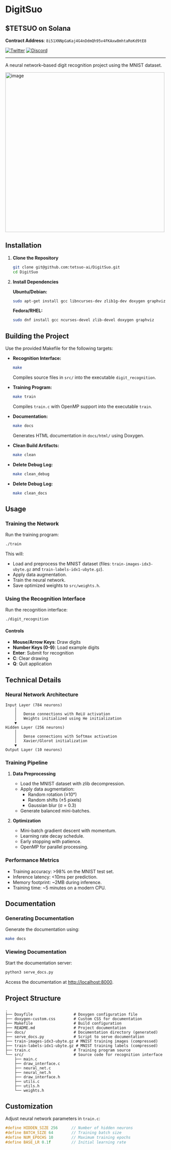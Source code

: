 # DigitSuo

## $TETSUO on Solana

**Contract Address**: `8i51XNNpGaKaj4G4nDdmQh95v4FKAxw8mhtaRoKd9tE8`

[![Twitter](https://img.shields.io/badge/Twitter-Follow%20%407etsuo-1DA1F2)](https://x.com/7etsuo)
[![Discord](https://img.shields.io/badge/Discord-Join%20Our%20Community-7289DA)](https://discord.gg/tetsuo-ai)

---

A neural network–based digit recognition project using the MNIST dataset.

<img src="https://github.com/user-attachments/assets/544f7d99-563e-4766-af2b-db1649b23d23" alt="image" width="500">

## Installation

1. **Clone the Repository**
   ```bash
   git clone git@github.com:tetsuo-ai/DigitSuo.git
   cd DigitSuo
   ```

2. **Install Dependencies**

   **Ubuntu/Debian:**
   ```bash
   sudo apt-get install gcc libncurses-dev zlib1g-dev doxygen graphviz
   ```

   **Fedora/RHEL:**
   ```bash
   sudo dnf install gcc ncurses-devel zlib-devel doxygen graphviz
   ```

## Building the Project

Use the provided Makefile for the following targets:

- **Recognition Interface:**
  ```bash
  make
  ```
  Compiles source files in `src/` into the executable `digit_recognition`.

- **Training Program:**
  ```bash
  make train
  ```
  Compiles `train.c` with OpenMP support into the executable `train`.

- **Documentation:**
  ```bash
  make docs
  ```
  Generates HTML documentation in `docs/html/` using Doxygen.

- **Clean Build Artifacts:**
  ```bash
  make clean
  ```

- **Delete Debug Log:**
  ```bash
  make clean_debug
  ```

- **Delete Debug Log:**
  ```bash
  make clean_docs
  ```

## Usage

### Training the Network

Run the training program:
```bash
./train
```
This will:
- Load and preprocess the MNIST dataset (files: `train-images-idx3-ubyte.gz` and `train-labels-idx1-ubyte.gz`).
- Apply data augmentation.
- Train the neural network.
- Save optimized weights to `src/weights.h`.

### Using the Recognition Interface

Run the recognition interface:
```bash
./digit_recognition
```

#### Controls
- **Mouse/Arrow Keys**: Draw digits
- **Number Keys (0-9)**: Load example digits
- **Enter**: Submit for recognition
- **C**: Clear drawing
- **Q**: Quit application

## Technical Details

### Neural Network Architecture

```plaintext
Input Layer (784 neurons)
    │
    │   Dense connections with ReLU activation
    │   Weights initialized using He initialization
    ▼
Hidden Layer (256 neurons)
    │
    │   Dense connections with Softmax activation
    │   Xavier/Glorot initialization
    ▼
Output Layer (10 neurons)
```

### Training Pipeline

1. **Data Preprocessing**
   - Load the MNIST dataset with zlib decompression.
   - Apply data augmentation:
     - Random rotation (±10°)
     - Random shifts (±5 pixels)
     - Gaussian blur (σ = 0.3)
   - Generate balanced mini-batches.

2. **Optimization**
   - Mini-batch gradient descent with momentum.
   - Learning rate decay schedule.
   - Early stopping with patience.
   - OpenMP for parallel processing.

### Performance Metrics

- Training accuracy: >98% on the MNIST test set.
- Inference latency: <10ms per prediction.
- Memory footprint: ~2MB during inference.
- Training time: ~5 minutes on a modern CPU.

## Documentation

### Generating Documentation

Generate the documentation using:
```bash
make docs
```

### Viewing Documentation

Start the documentation server:
```bash
python3 serve_docs.py
```
Access the documentation at [http://localhost:8000](http://localhost:8000).

## Project Structure

```plaintext
.
├── Doxyfile                  # Doxygen configuration file
├── doxygen-custom.css        # Custom CSS for documentation
├── Makefile                  # Build configuration
├── README.md                 # Project documentation
├── docs/                     # Documentation directory (generated)
├── serve_docs.py             # Script to serve documentation
├── train-images-idx3-ubyte.gz # MNIST training images (compressed)
├── train-labels-idx1-ubyte.gz # MNIST training labels (compressed)
├── train.c                   # Training program source
└── src/                      # Source code for recognition interface
    ├── main.c
    ├── draw_interface.c
    ├── neural_net.c
    ├── neural_net.h
    ├── draw_interface.h
    ├── utils.c
    ├── utils.h
    └── weights.h
```

## Customization

Adjust neural network parameters in `train.c`:
```c
#define HIDDEN_SIZE 256      // Number of hidden neurons
#define BATCH_SIZE 64        // Training batch size
#define NUM_EPOCHS 10        // Maximum training epochs
#define BASE_LR 0.1f         // Initial learning rate
```
